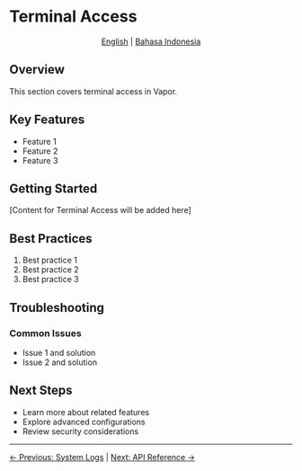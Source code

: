 # Terminal Access

<p align="center">
  <a href="../en/">English</a> | <a href="../id/12-akses-terminal.md">Bahasa Indonesia</a>
</p>

## Overview

This section covers terminal access in Vapor.

## Key Features

- Feature 1
- Feature 2
- Feature 3

## Getting Started

[Content for Terminal Access will be added here]

## Best Practices

1. Best practice 1
2. Best practice 2
3. Best practice 3

## Troubleshooting

### Common Issues

- Issue 1 and solution
- Issue 2 and solution

## Next Steps

- Learn more about related features
- Explore advanced configurations
- Review security considerations

---

[← Previous: System Logs](11-system-logs.md) | [Next: API Reference →](13-api-reference.md)